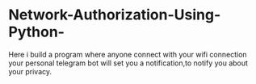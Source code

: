 # Network-Authorization-Using-Python-
Here i build a program where anyone connect with your wifi connection your personal telegram bot will set you a notification,to notify you about your privacy.
